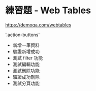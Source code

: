 # 練習題 - Web Tables

https://demoqa.com/webtables

'.action-buttons'

- 新增一筆資料
- 驗證新增成功
- 測試 filter 功能
- 測試編輯功能
- 測試刪除功能
- 驗證成功刪除
- 測試分頁功能
